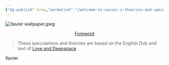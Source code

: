 ```yaml
---
{"dg-publish":true,"permalink":"/welcome-to-xavier-s-theories-and-speculations-database/","tags":["gardenEntry"]}
---
```



![Xavier wallpaper.jpeg](/img/user/Xavier%20wallpaper.jpeg)

<center><u>Foreword</u></center>

>These speculations and theories are based on the English Dub and text of [Love and Deepspace](https://loveanddeepspace.infoldgames.com/en-EN/home)


Xavier
